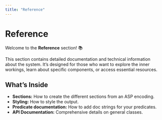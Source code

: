 ```yaml
---
title: "Reference"
---
```



# Reference

Welcome to the **Reference** section! 📚

This section contains detailed documentation and technical information about
the system. It’s designed for those who want to explore the inner workings,
learn about specific components, or access essential resources.

## What’s Inside

- **Sections:** How to create the different sections from an ASP encoding.
- **Styling:** How to style the output.
- **Predicate documentation:** How to add doc strings for your predicates.
- **API Documentation:** Comprehensive details on general classes.

<!-- - **Advanced Topics:** Gain insights into complex use cases and integrations. -->

<!-- Use this section to find the information you need, whether you’re debugging, -->
<!-- extending functionality, or learning more about the system. -->
